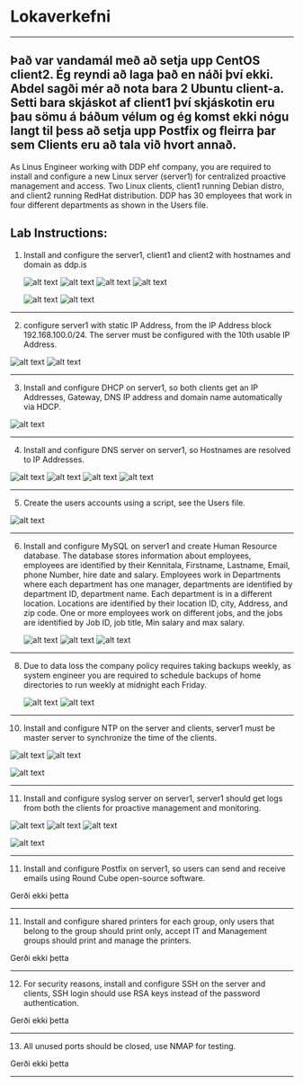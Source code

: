 # Lokaverkefni
---
Það var vandamál með að setja upp CentOS client2. Ég reyndi að laga það en náði því ekki. Abdel sagði mér að nota bara 2 Ubuntu client-a. Setti bara skjáskot af client1 því skjáskotin eru þau sömu á báðum vélum og ég komst ekki nógu langt til þess að setja upp Postfix og fleirra þar sem Clients eru að tala við hvort annað.
---
As Linus Engineer working with DDP ehf company, you are required to install and configure a new Linux server (server1) for centralized proactive management and access. Two Linux clients, client1 running Debian distro, and client2 running RedHat distribution. DDP has 30 employees that work in four different departments as shown in the Users file.

Lab Instructions:
---
1. Install and configure the server1, client1 and client2 with hostnames and domain as ddp.is
   
   ![alt text](screenshots/serverSS/hostname.png)  ![alt text](screenshots/clientSS/client_hostname.png)
   ![alt text](screenshots/serverSS/hosts.png)  ![alt text](screenshots/clientSS/client1_hosts.png)

   ![alt text](screenshots/clientSS/client1_hosts.png)
   ![alt text](screenshots/clientSS/client_hostname.png)
   
---
2. configure server1 with static IP Address, from the IP Address block 192.168.100.0/24. The server must be configured with the 10th usable IP Address.

  ![alt text](screenshots/serverSS/01-network-manager-all.yaml.png)
  ![alt text](screenshots/serverSS/01-network-manager-all.yaml.png)
  
--- 
3. Install and configure DHCP on server1, so both clients get an IP Addresses, Gateway, DNS IP address and domain name automatically via HDCP.

  ![alt text](screenshots/serverSS/dhcpd.conf.png)  
  
---
4. Install and configure DNS server on server1, so Hostnames are resolved to IP Addresses.

  ![alt text](screenshots/serverSS/ddp.is.db.png) 
  ![alt text](screenshots/serverSS/named.conf.local.png)
  ![alt text](screenshots/serverSS/r.server.ddp.is.db.png)
  ![alt text](screenshots/serverSS/server1.ddp.is.db.png)
  
---
5. Create the users accounts using a script, see the Users file.

  ![alt text](screenshots/serverSS/create_users.sh.png)
  
--- 
6. Install and configure MySQL on server1 and create Human Resource database. The
  database stores information about employees, employees are identified by their Kennitala,
  Firstname, Lastname, Email, phone Number, hire date and salary. Employees work in
  Departments where each department has one manager, departments are identified by
  department ID, department name. Each department is in a different location. Locations are
  identified by their location ID, city, Address, and zip code. One or more employees work on
  different jobs, and the jobs are identified by Job ID, job title, Min salary and max salary.

   ![alt text](screenshots/serverSS/TableDepartments.png)
   ![alt text](screenshots/serverSS/TableEmployees.png)
   ![alt text](screenshots/serverSS/TableLocations.png)
   
---
8. Due to data loss the company policy requires taking backups weekly, as system engineer you are required to schedule backups of home directories to run weekly at midnight each Friday.

   ![alt text](screenshots/serverSS/backupScript.sh.png)
   ![alt text](screenshots/serverSS/crontab.png)
   
---
10. Install and configure NTP on the server and clients, server1 must be master server to synchronize the time of the clients.

   ![alt text](screenshots/serverSS/ntp.conf.png)
   ![alt text](screenshots/serverSS/ntpq_-p.png)

   ![alt text](screenshots/clientSS/client1_ntp.conf.png)
   
---
11. Install and configure syslog server on server1, server1 should get logs from both the clients for proactive management and monitoring.

   ![alt text](screenshots/serverSS/rsyslog.con_part1.png)
   ![alt text](screenshots/serverSS/rsyslog.con_part2.png)
   ![alt text](screenshots/serverSS/syslogOutput.png)

   ![alt text](screenshots/clientSS/client1_rsyslog.conf.png)
   
--- 
11. Install and configure Postfix on server1, so users can send and receive emails using Round Cube open-source software.

   Gerði ekki þetta

---
11. Install and configure shared printers for each group, only users that belong to the group should print only, accept IT and Management groups should print and manage the printers.

   Gerði ekki þetta
   
---
12. For security reasons, install and configure SSH on the server and clients, SSH login should use RSA keys instead of the password authentication.

   Gerði ekki þetta
   
---
13. All unused ports should be closed, use NMAP for testing.

   Gerði ekki þetta
   
---
